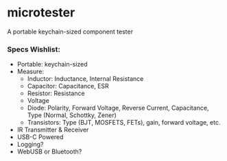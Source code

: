 # microtester
A portable keychain-sized component tester

### Specs Wishlist:
- Portable: keychain-sized
- Measure:
  - Inductor: Inductance, Internal Resistance
  - Capacitor: Capacitance, ESR
  - Resistor: Resistance
  - Voltage
  - Diode: Polarity, Forward Voltage, Reverse Current, Capacitance, Type (Normal, Schottky, Zener)
  - Transistors: Type (BJT, MOSFETS, FETs), gain, forward voltage, etc.
- IR Transmitter & Receiver
- USB-C Powered
- Logging?
- WebUSB or Bluetooth?
